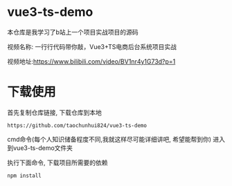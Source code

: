 # vue3-ts-demo
本仓库是我学习了b站上一个项目实战项目的源码

视频名称: 一行行代码带你敲，Vue3+TS电商后台系统项目实战

视频地址:https://www.bilibili.com/video/BV1nr4y1G73d?p=1

# 下载使用  
首先复制仓库链接, 下载仓库到本地  

```
https://github.com/taochunhui824/vue3-ts-demo
```  
cmd命令(每个人知识储备程度不同,我就这样尽可能详细讲吧, 希望能帮到你) 进入到vue3-ts-demo文件夹

执行下面命令, 下载项目所需要的依赖  

```
npm install
```
